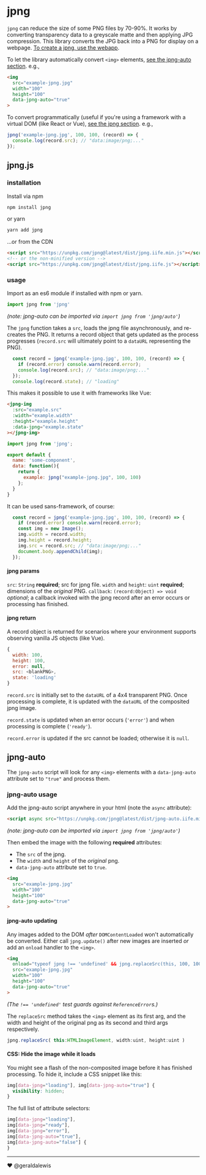 # jpng

`jpng` can reduce the size of some PNG files by 70-90%. It works by converting transparency data to a greyscale matte and then applying JPG compression. This library converts the JPG back into a PNG for display on a webpage. [To create a jpng, use the webapp](http://geraldalewis.com/jpng/).

To let the library automatically convert `<img>` elements, [see the jpng-auto section](#jpng-auto). e.g.,
```html
<img
  src="example-jpng.jpg" 
  width="100"
  height="100"
  data-jpng-auto="true"
>
```


To convert programmatically (useful if you're using a framework with a virtual DOM (like React or Vue), [see the jpng section](#jpng.js). e.g.,
```javascript
jpng('example-jpng.jpg', 100, 100, (record) => {
  console.log(record.src); // "data:image/png;..."
});
```



## jpng.js

### installation
Install via npm

```bash
npm install jpng
```

or yarn

```bash
yarn add jpng
```

...or from the CDN

```html
<script src="https://unpkg.com/jpng@latest/dist/jpng.iife.min.js"></script>
<!-- or the non-minified version -->
<script src="https://unpkg.com/jpng@latest/dist/jpng.iife.js"></script>
```

### usage

Import as an es6 module if installed with npm or yarn.

```javascript
import jpng from 'jpng'
```

*(note: jpng-auto can be imported via `import jpng from 'jpng/auto'`)*

The `jpng` function takes a `src`, loads the jpng file asynchronously, and re-creates the PNG. It returns a record object that gets updated as the process progresses (`record.src` will ultimately point to a `dataURL` representing the PNG).

```javascript
  const record = jpng('example-jpng.jpg', 100, 100, (record) => {
    if (record.error) console.warn(record.error);
    console.log(record.src); // "data:image/png;..."
  });
  console.log(record.state); // "loading"
```

This makes it possible to use it with frameworks like Vue:

```html
<jpng-img
  :src="example.src"
  :width="example.width"
  :height="example.height"
  :data-jpng="example.state"
></jpng-img>
```
```javascript
import jpng from 'jpng';

export default {
  name: 'some-component',
  data: function(){
    return {
      example: jpng("example-jpng.jpg", 100, 100)
    };
  }
}
```

It can be used sans-framework, of course:

```javascript
  const record = jpng('example-jpng.jpg', 100, 100, (record) => {
    if (record.error) console.warn(record.error);
    const img = new Image();
    img.width = record.width;
    img.height = record.height;
    img.src = record.src; // "data:image/png;..."
    document.body.appendChild(img);
  });
```

#### jpng params
`src`: `String` **required**; src for jpng file.
`width` and `height`: `uint` **required**; dimensions of the *original* PNG.
`callback`: `(record:Object) => void` *optional*; a callback invoked with the jpng record after an error occurs or processing has finished.

#### jpng return
A record object is returned for scenarios where your environment supports observing vanilla JS objects (like Vue).

```javascript
{ 
  width: 100,
  height: 100,
  error: null,
  src: <blankPNG>, 
  state: 'loading'
}
```
`record.src` is initially set to the `dataURL` of a 4x4 transparent PNG. Once processing is complete, it is updated with the `dataURL` of the composited jpng image.

`record.state` is updated when an error occurs (`'error'`) and when processing is complete (`'ready'`).

`record.error` is updated if the src cannot be loaded; otherwise it is `null`.

## jpng-auto

The `jpng-auto` script will look for any `<img>` elements with a `data-jpng-auto` attribute set to `"true"` and process them.

### jpng-auto usage

Add the jpng-auto script anywhere in your html (note the `async` attribute):

```html
<script async src="https://unpkg.com/jpng@latest/dist/jpng-auto.iife.min.js"></script>
```

*(note: jpng-auto can be imported via `import jpng from 'jpng/auto'`)*

Then embed the image with the following **required** attributes:

  * The `src` of the jpng.
  * The `width` and `height` of the *original* png.
  * `data-jpng-auto` attribute set to `true`.

```html
<img
  src="example-jpng.jpg" 
  width="100"
  height="100"
  data-jpng-auto="true"
>
```

#### jpng-auto updating
Any images added to the DOM *after* `DOMContentLoaded` won't automatically be converted. Either call `jpng.update()` after new images are inserted *or* add an `onload` handler to the `<img>`.

```html
<img
  onload="typeof jpng !== 'undefined' && jpng.replaceSrc(this, 100, 100)"
  src="example-jpng.jpg" 
  width="100"
  height="100"
  data-jpng-auto="true"
>
```

*(The `!== 'undefined'` test guards against `ReferenceError`s.)*

The `replaceSrc` method takes the `<img>` element as its first arg, and the width and height of the original png as its second and third args respectively.

```javascript
jpng.replaceSrc( this:HTMLImageElement, width:uint, height:uint )
```


#### CSS: Hide the image while it loads
You might see a flash of the non-composited image before it has finished processing. To hide it, include a CSS snippet like this:

```css
img[data-jpng="loading"], img[data-jpng-auto="true"] {
  visibility: hidden;
}
```

The full list of attribute selectors:

```css
img[data-jpng="loading"],
img[data-jpng="ready"],
img[data-jpng="error"],
img[data-jpng-auto="true"],
img[data-jpng-auto="false"] {
}
```

---

&#x2764; @geraldalewis
